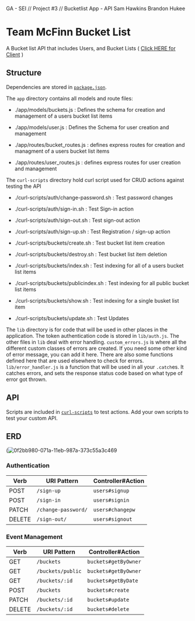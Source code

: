 
GA - SEI // Project #3 // Bucketlist App - API
Sam Hawkins
Brandon Hukee

# Team McFinn Bucket List

A Bucket list API that includes Users, and Bucket Lists  ( [Click HERE for Client](https://github.com/SEI-TeamMcFinn/bucketlist-app) )


## Structure

Dependencies are stored in [`package.json`](package.json).

The `app` directory contains all models and route files:

+ ./app/models/buckets.js : Defines the schema for creation and management of a users bucket list items
+ ./app/models/user.js : Defines the Schema for user creation and management

+ ./app/routes/bucket_routes.js : defines express routes for creation and managment of a users bucket list items
+ ./app/routes/user_routes.js : defines express routes for user creation and management


The `curl-scripts` directory hold curl script used for CRUD actions against testing the API

+ ./curl-scripts/auth/change-password.sh : Test password changes
+ ./curl-scripts/auth/sign-in.sh : Test Sign-in action
+ ./curl-scripts/auth/sign-out.sh : Test sign-out action
+ ./curl-scripts/auth/sign-up.sh : Test Registration / sign-up action

+ ./curl-scripts/buckets/create.sh : Test bucket list item creation
+ ./curl-scripts/buckets/destroy.sh : Test bucket list item deletion
+ ./curl-scripts/buckets/index.sh : Test indexing for all of a users bucket list items
+ ./curl-scripts/buckets/publicindex.sh : Test indexing for all public bucket list items
+ ./curl-scripts/buckets/show.sh : Test indexing for a single busket list item
+ ./curl-scripts/buckets/update.sh : Test Updates


The `lib` directory is for code that will be used in other places in the
application. The token authentication code is stored in `lib/auth.js`. The
other files in `lib` deal with error handling. `custom_errors.js` is where all
the different custom classes of errors are created. If you need some other kind
of error message, you can add it here. There are also some functions defined
here that are used elsewhere to check for errors. `lib/error_handler.js` is a
function that will be used in all your `.catch`es. It catches errors, and sets
the response status code based on what type of error got thrown.


## API

Scripts are included in [`curl-scripts`](curl-scripts) to test actions.
Add your own scripts to test your custom API.

## ERD

(![0f2bb980-071a-11eb-987a-373c55a3c469](https://user-images.githubusercontent.com/21346239/95745277-c36d9880-0c62-11eb-9d4d-cc2f0cbeb744.png)


### Authentication

| Verb   | URI Pattern            | Controller#Action |
|--------|------------------------|-------------------|
| POST   | `/sign-up`             | `users#signup`    |
| POST   | `/sign-in`             | `users#signin`    |
| PATCH  | `/change-password/`    | `users#changepw`  |
| DELETE | `/sign-out/`           | `users#signout`   |

### Event Management
| Verb   | URI Pattern             | Controller#Action   |
|--------|-------------------------|---------------------|
| GET    | `/buckets`              | `buckets#getByOwner`|
| GET    | `/buckets/public`       | `buckets#getByOwner`|
| GET    | `/buckets/:id`          | `buckets#getByDate` |
| POST   | `/buckets`              | `buckets#create`    |
| PATCH  | `/buckets/:id`          | `buckets#update`    |
| DELETE | `/buckets/:id`          | `buckets#delete `   |
